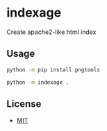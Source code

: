 # indexage

Create apache2-like html index

## Usage

```bash
python -m pip install pngtools

python -m indexage .
```

## License

- [MIT](LICENSE)

